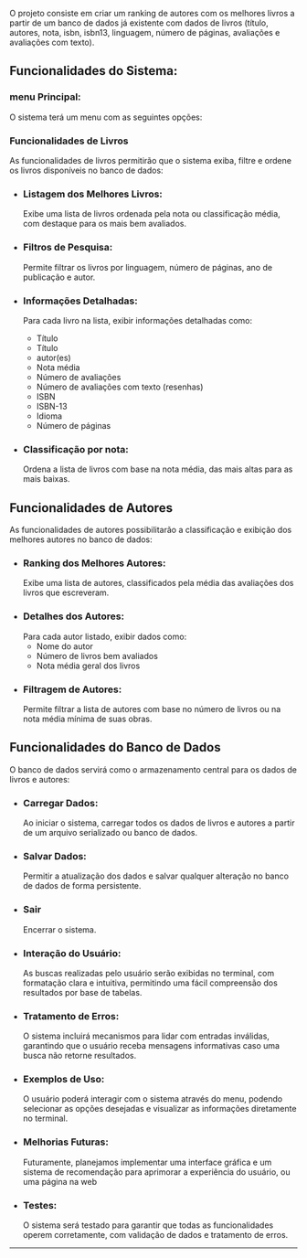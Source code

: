 <p>O projeto consiste em criar um ranking de autores com os melhores livros a partir de um banco de dados já existente com dados de livros (título, autores, nota, isbn, isbn13, linguagem, número de páginas, avaliações e avaliações com texto). </p>

## Funcionalidades do Sistema:
### menu Principal: 
O sistema terá um menu com as seguintes opções:

### Funcionalidades de Livros
As funcionalidades de livros permitirão que o sistema exiba, filtre e ordene os livros disponíveis no banco de dados:
- ### Listagem dos Melhores Livros:
  Exibe uma lista de livros ordenada pela nota ou classificação média, com destaque para os mais bem avaliados.
- ### Filtros de Pesquisa:
  Permite filtrar os livros por linguagem, número de páginas, ano de publicação e autor.
- ### Informações Detalhadas:
  Para cada livro na lista, exibir informações detalhadas como:
  - Título
  - Título
  - autor(es)
  - Nota média
  - Número de avaliações
  - Número de avaliações com texto (resenhas)
  - ISBN 
  - ISBN-13
  - Idioma
  - Número de páginas

- ### Classificação por nota:
  Ordena a lista de livros com base na nota média, das mais altas para as mais baixas.

## Funcionalidades de Autores
As funcionalidades de autores possibilitarão a classificação e exibição dos melhores autores no banco de dados:

- ### Ranking dos Melhores Autores: 
  Exibe uma lista de autores, classificados pela média das avaliações dos livros que escreveram.
- ### Detalhes dos Autores: 
  Para cada autor listado, exibir dados como:
  - Nome do autor
  - Número de livros bem avaliados
  - Nota média geral dos livros
- ### Filtragem de Autores: 
  Permite filtrar a lista de autores com base no número de livros ou na nota média mínima de suas obras.

## Funcionalidades do Banco de Dados
O banco de dados servirá como o armazenamento central para os dados de livros e autores:
- ### Carregar Dados:
  Ao iniciar o sistema, carregar todos os dados de livros e autores a partir de um arquivo serializado ou banco de dados.
- ### Salvar Dados:
  Permitir a atualização dos dados e salvar qualquer alteração no banco de dados de forma persistente.
- ### Sair
  Encerrar o sistema.

- ### Interação do Usuário:
  As buscas realizadas pelo usuário serão exibidas no terminal, com formatação clara e intuitiva, permitindo uma fácil compreensão dos resultados por base de tabelas.

- ### Tratamento de Erros:
  O sistema incluirá mecanismos para lidar com entradas inválidas, garantindo que o usuário receba mensagens informativas caso uma busca não retorne resultados.

- ### Exemplos de Uso:
  O usuário poderá interagir com o sistema através do menu, podendo selecionar as opções desejadas e visualizar as informações diretamente no terminal.

- ### Melhorias Futuras:
  Futuramente, planejamos implementar uma interface gráfica e um sistema de recomendação para aprimorar a experiência do usuário, ou uma página na web

- ### Testes:
  O sistema será testado para garantir que todas as funcionalidades operem corretamente, com validação de dados e tratamento de erros.

____
